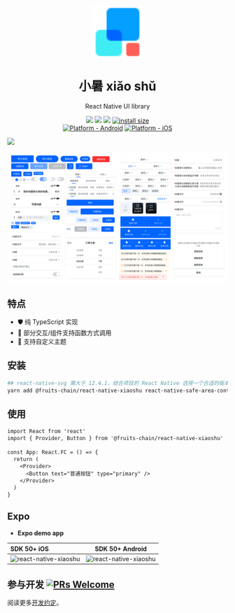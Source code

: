 <div align="center">
<img src="./logo-xiaoshu.svg" width="120" />
</div>
<h1 align="center">小暑 xiǎo shǔ</h1>

<div align="center">
React Native UI library
</div>

[xiaoshu-npm-url]: https://www.npmjs.com/package/@fruits-chain/react-native-xiaoshu

<div align="center">

[![](https://img.shields.io/npm/v/@fruits-chain/react-native-xiaoshu.svg)][xiaoshu-npm-url]
[![](https://img.shields.io/npm/dm/@fruits-chain/react-native-xiaoshu.svg)][xiaoshu-npm-url]
[![](https://img.shields.io/badge/language-typescript-blue.svg)](https://www.typescriptlang.org/)
[![install size](https://packagephobia.com/badge?p=@fruits-chain/react-native-xiaoshu)](https://packagephobia.com/result?p=@fruits-chain/react-native-xiaoshu)
<br>
[![Platform - Android](https://img.shields.io/badge/platform-Android-3ddc84.svg?logo=android)](https://www.android.com)
[![Platform - iOS](https://img.shields.io/badge/platform-iOS-000.svg?logo=apple)](https://developer.apple.com/ios)

</div>

![](https://raw.githubusercontent.com/andreasbm/readme/master/assets/lines/rainbow.png)

![](./snapshoot.png)

## 特点

- 🛡 纯 TypeScript 实现
- 🌈 部分交互/组件支持函数方式调用
- 🎨 支持自定义主题

## 安装

```bash
## react-native-svg 需大于 12.4.1，结合项目的 React Native 选择一个合适的版本
yarn add @fruits-chain/react-native-xiaoshu react-native-safe-area-context react-native-svg rc-field-form
```

## 使用

```tsx
import React from 'react'
import { Provider, Button } from '@fruits-chain/react-native-xiaoshu'

const App: React.FC = () => {
  return (
    <Provider>
      <Button text="普通按钮" type="primary" />
    </Provider>
  )
}
```

## Expo

- **Expo demo app**

| SDK 50+ iOS                                                                                                                                                                                 | SDK 50+ Android                                                                                                                                                                             |
| :------------------------------------------------------------------------------------------------------------------------------------------------------------------------------------------ | ------------------------------------------------------------------------------------------------------------------------------------------------------------------------------------------- |
| <img src="https://qr.expo.dev/eas-update?appScheme=exp&projectId=610e3121-d086-4484-8023-130dca7937ec&groupId=6ac68a4e-7c7d-4fcc-b0e1-4d671d54afb3" alt="react-native-xiaoshu" width="200"> | <img src="https://qr.expo.dev/eas-update?appScheme=exp&projectId=610e3121-d086-4484-8023-130dca7937ec&groupId=6ac68a4e-7c7d-4fcc-b0e1-4d671d54afb3" alt="react-native-xiaoshu" width="200"> |

## 参与开发 [![PRs Welcome](https://img.shields.io/badge/PRs-welcome-brightgreen.svg)](http://makeapullrequest.com)

阅读更多[开发约定](./CONTRIBUTING.md)。
